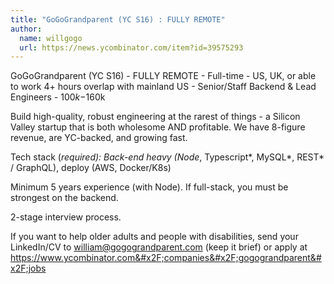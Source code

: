 ```yaml
---
title: "GoGoGrandparent (YC S16) : FULLY REMOTE"
author:
  name: willgogo
  url: https://news.ycombinator.com/item?id=39575293
---
```

GoGoGrandparent (YC S16) - FULLY REMOTE -  Full-time - US, UK, or able to work 4+ hours overlap with mainland US - Senior&#x2F;Staff Backend &amp; Lead Engineers - $100k-$160k

Build high-quality, robust engineering at the rarest of things - a Silicon Valley startup that is both wholesome AND profitable. We have 8-figure revenue, are YC-backed, and growing fast.

Tech stack (*required): Back-end heavy (Node*, Typescript*, MySQL*, REST* &#x2F; GraphQL), deploy (AWS, Docker&#x2F;K8s)

Minimum 5 years experience (with Node). If full-stack, you must be strongest on the backend.

2-stage interview process.

If you want to help older adults and people with disabilities, send your LinkedIn&#x2F;CV to william@gogograndparent.com (keep it brief) or apply at <a href="https:&#x2F;&#x2F;www.ycombinator.com&#x2F;companies&#x2F;gogograndparent&#x2F;jobs">https:&#x2F;&#x2F;www.ycombinator.com&#x2F;companies&#x2F;gogograndparent&#x2F;jobs</a>
